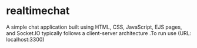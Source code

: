 # realtimechat
A simple chat application built using HTML, CSS, JavaScript, EJS pages, and Socket.IO typically follows a client-server architecture .To run use (URL: localhost:3300)
